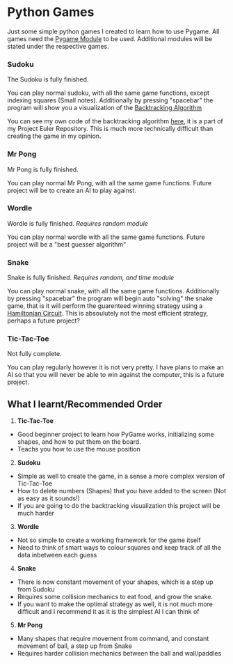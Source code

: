 # Python Games

Just some simple python games I created to learn how to use Pygame. All games need the [Pygame Module](https://www.pygame.org/wiki/GettingStarted) to be used. Additional modules will be stated under the respective games.

### Sudoku

The Sudoku is fully finished. 

You can play normal sudoku, with all the same game functions, except indexing squares (Small notes).
Additionally by pressing "spacebar" the program will show you a visualization of the [Backtracking Algorithm](https://en.wikipedia.org/wiki/Sudoku_solving_algorithms)

You can see my own code of the backtracking algorithm [here](https://github.com/igorvanloo/Project-Euler-Explained/blob/main/Finished%20Problems/pe00096%20-%20Sudoku.py), it is a part of my Project Euler Repository. This is much more technically difficult than creating the game in my opinion.

### Mr Pong

Mr Pong is fully finished.

You can play normal Mr Pong, with all the same game functions. Future project will be to create an AI to play against.

### Wordle

Wordle is fully finished. *Requires random module*

You can play normal wordle with all the same game functions. Future project will be a "best guesser algorithm"

### Snake

Snake is fully finished. *Requires random, and time module*

You can play normal snake, with all the same game functions.
Additionally by pressing "spacebar" the program will begin auto "solving" the snake game, that is it will perform the guarenteed winning strategy using a [Hamiltonian Circuit](https://en.wikipedia.org/wiki/Hamiltonian_path). This is absoulutely not the most efficient strategy, perhaps a future project?

### Tic-Tac-Toe

Not fully complete.

You can play regularly however it is not very pretty. I have plans to make an AI so that you will never be able to win against the computer, this is a future project.

## What I learnt/Recommended Order

1. **Tic-Tac-Toe**
  * Good beginner project to learn how PyGame works, initializing some shapes, and how to put them on the board.
  * Teachs you how to use the mouse position
2. **Sudoku**
  * Simple as well to create the game, in a sense a more complex version of Tic-Tac-Toe
  * How to delete numbers (Shapes) that you have added to the screen (Not as easy as it sounds!)
  * If you are going to do the backtracking visualization this project will be much harder
3. **Wordle**
  * Not so simple to create a working framework for the game itself
  * Need to think of smart ways to colour squares and keep track of all the data inbetween each guess
4. **Snake**
  * There is now constant movement of your shapes, which is a step up from Sudoku
  * Requires some collision mechanics to eat food, and grow the snake.
  * If you want to make the optimal strategy as well, it is not much more difficult and I recommend it as it is the simplest AI I can think of
5. **Mr Pong**
  * Many shapes that require movement from command, and constant movement of ball, a step up from Snake
  * Requires harder collision mechanics between the ball and wall/paddles
